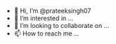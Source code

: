 - 👋 Hi, I’m @prateeksingh07
- 👀 I’m interested in ...
- 💞️ I’m looking to collaborate on ...
- 📫 How to reach me ...
